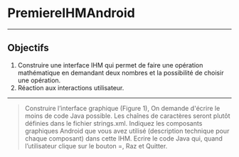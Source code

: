 # PremiereIHMAndroid

---
## Objectifs 

1. Construire une interface IHM qui permet de faire une opération mathématique en demandant 
deux nombres et la possibilité de choisir une opération.
1. Réaction aux interactions utilisateur.

---

> Construire l’interface graphique (Figure 1), On demande d'écrire le moins de code Java possible. Les chaînes 
de caractères seront plutôt définies dans le fichier strings.xml. 
> Indiquez les composants graphiques Android que vous avez utilisé (description technique  pour chaque 
composant)  dans cette IHM. 
> Ecrire le code Java qui, quand l’utilisateur clique sur le bouton =, Raz et Quitter. 
